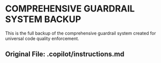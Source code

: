 # COMPREHENSIVE GUARDRAIL SYSTEM BACKUP

This is the full backup of the comprehensive guardrail system created for universal code quality enforcement.

## Original File: .copilot/instructions.md


